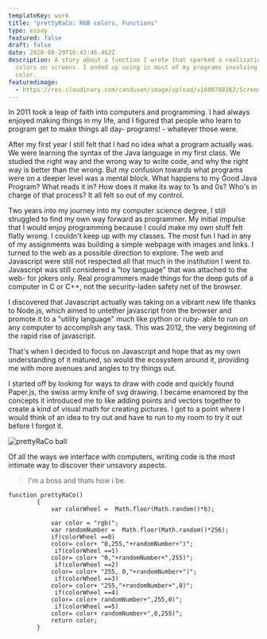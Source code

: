 ```yaml
---
templateKey: work
title: "prettyRaCo: RGB colors, Functions"
type: essay
featured: false
draft: false
date: 2020-08-29T16:43:46.462Z
description: A story about a function I wrote that sparked a realization about
  colors on screens. I ended up using in most of my programs involving any
  color.
featuredimage:
  - https://res.cloudinary.com/candusen/image/upload/v1600788162/Screen_Shot_2020-09-22_at_11.21.43_AM_kibfgj.png
---
```

In 2011 took a leap of faith into computers and programming. I had always enjoyed making things in my life, and I figured that people who learn to program get to make things all day- programs! - whatever those were. 

After my first year I still felt that I had no idea what a program actually was. We were learning the syntax of the Java language in my first class. We studied the right way and the wrong way to write code, and why the right way is better than the wrong. But my confusion towards what programs were on a deeper level was a mental block. What happens to my Good Java Program? What reads it in? How does it make its way to 1s and 0s? Who's in charge of that process? It all felt so out of my control. 

Two years into my journey into my computer science degree, I still struggled to find my own way forward as programmer. My initial impulse that I would enjoy programming because I could make my own stuff felt flatly wrong. I couldn't keep up with my classes. The most fun I had in any of my assignments was building a simple webpage with images and links. I turned to the web as a possible direction to explore. The web and Javascript were still not respected all that much in the institution I went to. Javascript was still considered a "toy language" that was attached to the web- for jokers only. Real programmers made things for the deep guts of a computer in C or C++, not the security-laden safety net of the browser.

I discovered that Javascript actually was taking on a vibrant new life thanks to Node.js, which aimed to untether javascript from the browser and promote it to a "utility language" much like python or ruby- able to run on any computer to accomplish any task. This was 2012, the very beginning of the rapid rise of javascript.

That's when I decided to focus on Javascript and hope that as my own understanding of it matured, so would the ecosystem around it, providing me with more avenues and angles to try things out. 

I started off by looking for ways to draw with code and quickly found Paper.js, the swiss army knife of svg drawing. I became enamored by the concepts it introduced me to like adding points and vectors together to create a kind of visual math for creating pictures. I got to a point where I would think of an idea to try out and have to run to my room to try it out before I forgot it.

![](https://res.cloudinary.com/candusen/image/upload/v1616516564/Screen_Shot_2021-03-23_at_12.22.15_PM_gfoxrl.png "prettyRaCo ball")

Of all the ways we interface with computers, writing code is the most intimate way to discover their unsavory aspects. 



> I'm a boss and thats how i be.

```
function prettyRaCo()
        {
            var colorWheel =  Math.floor(Math.random()*6);

            var color = "rgb(";
            var randomNumber =  Math.floor(Math.random()*256);
            if(colorWheel ==0)
            color= color+ "0,255,"+randomNumber+")";
             if(colorWheel ==1)
            color= color+ "0,"+randomNumber+",255)";
             if(colorWheel ==2)
            color= color+ "255, 0,"+randomNumber+")";
             if(colorWheel ==3)
            color= color+ "255,"+randomNumber+",0)";
             if(colorWheel ==4)
            color= color+ randomNumber+",255,0)";
             if(colorWheel ==5)
            color= color+ randomNumber+",0,255)";
            return color;
        }
```